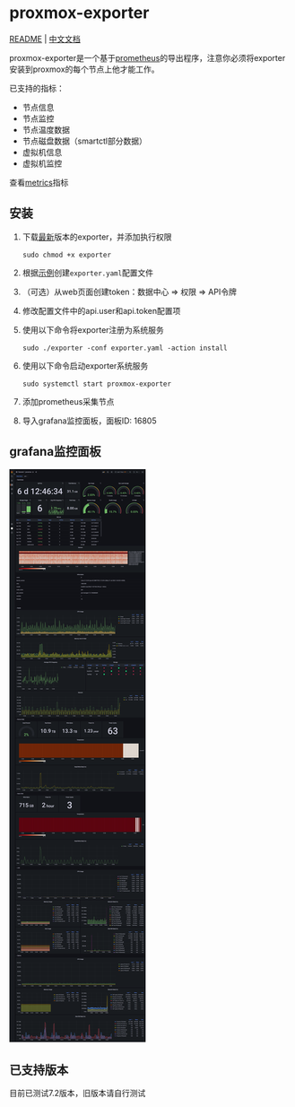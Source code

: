 # proxmox-exporter

[README](README.md) | [中文文档](README_CN.md)

proxmox-exporter是一个基于[prometheus](https://prometheus.io/)的导出程序，注意你必须将exporter安装到proxmox的每个节点上他才能工作。

已支持的指标：

* 节点信息
* 节点监控
* 节点温度数据
* 节点磁盘数据（smartctl部分数据）
* 虚拟机信息
* 虚拟机监控

查看[metrics](docs/metrics.txt)指标

## 安装

1. 下载[最新](https://github.com/lwch/proxmox-exporter/releases/latest)版本的exporter，并添加执行权限

       sudo chmod +x exporter
2. 根据[示例](https://github.com/lwch/proxmox-exporter/blob/master/conf/exporter.yaml)创建`exporter.yaml`配置文件
3. （可选）从web页面创建token：数据中心 => 权限 => API令牌
4. 修改配置文件中的api.user和api.token配置项
5. 使用以下命令将exporter注册为系统服务

       sudo ./exporter -conf exporter.yaml -action install
6. 使用以下命令启动exporter系统服务

       sudo systemctl start proxmox-exporter

7. 添加prometheus采集节点
8. 导入grafana监控面板，面板ID: 16805

## grafana监控面板

![grafana](docs/grafana.png)

## 已支持版本

目前已测试7.2版本，旧版本请自行测试